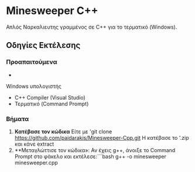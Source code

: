 
# Minesweeper  C++
Απλός Ναρκαλιευτης γραμμένος σε C++ για το τερματικό (Windows).
## Οδηγίες Εκτέλεσης
### Προαπαιτούμενα
-
Windows υπολογιστής
- C++ Compiler (Visual Studio)
- Τερματικό (Command Prompt)
### Βήματα
1. **Κατέβασε τον κώδικα**
Είτε με 'git clone https://github.com/paidarakis/Minesweeper-Cpp.git
Η κατέβασε το '.zip και κάνε extract
2. **Μεταγλώττισε τον κώδικα»:
Αν έχεις g++, άνοιξε το Command Prompt στο φάκελο και εκτέλεσε:```bash
g++ -o minesweeper minesweeper.cpp
